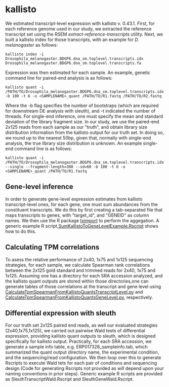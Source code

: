 # kallisto

We estimated transcript-level expression with kallisto v. 0.43.1. First, for each reference genome used in our study, we extracted the reference transcript set using the RSEM<em> extract-reference-transcripts</em> utility. Next, we built a kallisto index for those transcripts, with an example for <em> D. melanogaster</em> as follows:

    kallisto index -i Drosophila_melanogaster.BDGP6.dna_sm.toplevel.transcripts.idx Drosophila_melanogaster.BDGP6.dna_sm.toplevel.transcripts.fa 

Expression was then estimated for each sample. An example, genetic command line for paired-end analysis is as follows:

    kallisto quant -i /PATH/TO/Drosophila_melanogaster.BDGP6.dna_sm.toplevel.transcripts.idx -b 100 -t 6 -o <SAMPLENAME>_quant /PATH/TO/R1.fastq /PATH/TO/R2.fastq

Where the -b flag specifies the number of bootstraps (which are required for downstream DE analysis with sleuth), and -t indicated the number of threads. For single-end inference, one must specify the mean and standard deviation of the library fragment size. In our study, we use the paired-end 2x125 reads from each sample as our "truth", and obtain library size distribution information from the kallisto output for our truth set. In doing so, we round up to the nearest 50bp, given that, normally with single-end analysis, the true library size distribution is unknown. An example single-end command line is as follows:

    kallisto quant -i /PATH/TO/Drosophila_melanogaster.BDGP6.dna_sm.toplevel.transcripts.idx --single --fragment-length=300 --sd=60 -b 100 -t 6 -o <SAMPLENAME>_quant /PATH/TO/R1.fastq

## Gene-level inference
In order to generate gene-level expression estimates from kallisto transcript-level ones, for each gene, one must sum abundances from the constituent transcripts. We do this by first creating a tab-separated file that maps transcripts to genes, with "target_id", and "GENEID" as column names. We then use the R package [tximport](https://bioconductor.org/packages/release/bioc/html/tximport.html) to perform the aggegation. A generic example R script,[SumKallistoToGeneLevelExample.Rscript](https://github.com/harvardinformatics/rnaseq_readlength_assessment/blob/master/kallisto/Rscripts/SumKallistoToGeneLevelExample.Rscript) shows how to do this.

## Calculating TPM correlations
To asess the relative performance of 2x40, 1x75 and 1x125 sequencing strategies, for each sample, we calculate Spearman rank correlations between the 2x125 gold standard and trimmed reads for 2x40, 1x75 and 1x125. Assuming one has a directory for each SRA accession analyzed, and the kallisto quant outputs are stored within those directories,one can generate tables of those correlations at the transcript and gene level using [CalculateTpmSpearmanFromKallistoQuantsTranscriptLevel.py](https://github.com/harvardinformatics/rnaseq_readlength_assessment/blob/master/kallisto/PythonScripts/CalculateTpmSpearmanFromKallistoQuantsTranscriptLevel.py) and [CalculateTpmSpearmanFromKallistoQuantsGeneLevel.py](https://github.com/harvardinformatics/rnaseq_readlength_assessment/blob/master/kallisto/PythonScripts/CalculateTpmSpearmanFromKallistoQuantsGeneLevel.py), respectively.

## Differential expression with sleuth
For our truth set 2x125 paired end reads, as well our evaluated strategies (2x40,1x75,1x125), we carried out pairwise Wald tests of differential expression, providing kallisto quant outputs to sleuth, which is designed specifically for kallisto output. Practically, for each SRA accession, we generate a sample info table, e.g. ERP017328_sampleinfo.tab, which summarized the quant output directory name, the experimental condition, and the sequencing/read configuration. We then loop over this to generate Rscripts to execute Wald tets for each pair of conditions and sequencing design.(Code for generating Rscripts not provided as will depend upon your naming conventions in prior steps). Generic example R scripts are provided as SleuthTranscriptWald.Rscript and SleuthGeneWald.Rscript. 
